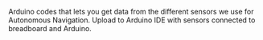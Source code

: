 Arduino codes that lets you get data from the different sensors we use for Autonomous Navigation.
Upload to Arduino IDE with sensors connected to breadboard and Arduino.
